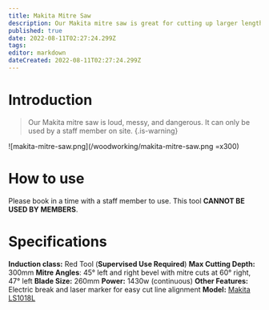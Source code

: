 ```yaml
---
title: Makita Mitre Saw
description: Our Makita mitre saw is great for cutting up larger lengths of timber and some other materials.
published: true
date: 2022-08-11T02:27:24.299Z
tags: 
editor: markdown
dateCreated: 2022-08-11T02:27:24.299Z
---
```


# Introduction
> Our Makita mitre saw is loud, messy, and dangerous. It can only be used by a staff member on site.
{.is-warning}

![makita-mitre-saw.png](/woodworking/makita-mitre-saw.png =x300)

# How to use
Please book in a time with a staff member to use. This tool **CANNOT BE USED BY MEMBERS**.

# Specifications
**Induction class:** Red Tool (**Supervised Use Required**)
**Max Cutting Depth:** 300mm
**Mitre Angles**: 45° left and right bevel with mitre cuts at 60° right, 47° left
**Blade Size:** 260mm
**Power:** 1430w (continuous)
**Other Features:** Electric break and laser marker for easy cut line alignment
**Model:** [Makita LS1018L](https://www.makita.com.au/building-construction/category/cutting/mitre-slide-compound-saws/ls1018l-260mm-10-slide-compound-saw)